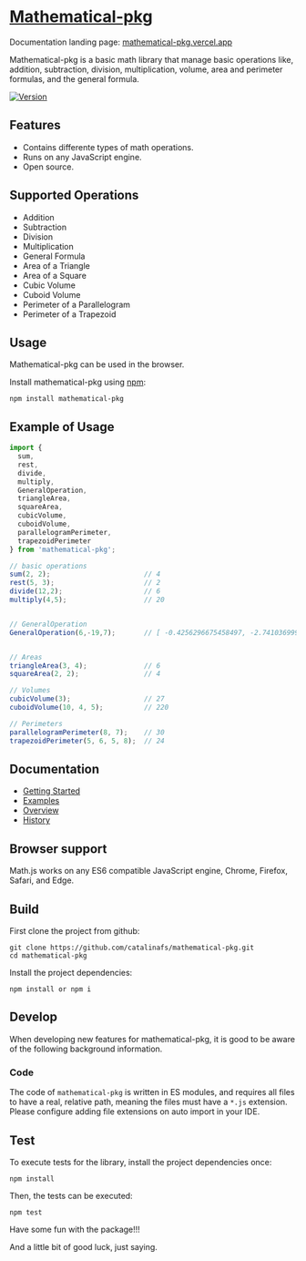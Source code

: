 # [Mathematical-pkg](https://www.npmjs.com/package/mathematical-pkg)

Documentation landing page: [mathematical-pkg.vercel.app](https://mathematical-pkg.org)

Mathematical-pkg is a basic math library that manage basic operations like, addition, subtraction, division, multiplication, volume, area and perimeter formulas, and the general formula.

[![Version](https://img.shields.io/npm/v/mathematical-pkg.svg)](https://www.npmjs.com/package/mathematical-pkg)

## Features

- Contains differente types of math operations.
- Runs on any JavaScript engine.
- Open source.

## Supported Operations

- Addition
- Subtraction
- Division
- Multiplication
- General Formula
- Area of a Triangle
- Area of a Square
- Cubic Volume
- Cuboid Volume
- Perimeter of a Parallelogram
- Perimeter of a Trapezoid

## Usage

Mathematical-pkg can be used in the browser.

Install mathematical-pkg using [npm](https://www.npmjs.com/package/mathematical-pkg):

    npm install mathematical-pkg

## Example of Usage

```js
import {
  sum, 
  rest, 
  divide, 
  multiply, 
  GeneralOperation, 
  triangleArea, 
  squareArea, 
  cubicVolume, 
  cuboidVolume, 
  parallelogramPerimeter, 
  trapezoidPerimeter
} from 'mathematical-pkg';

// basic operations
sum(2, 2);                       // 4
rest(5, 3);                      // 2
divide(12,2);                    // 6
multiply(4,5);                   // 20


// GeneralOperation
GeneralOperation(6,-19,7);       // [ -0.4256296675458497, -2.741036999120817 ]


// Areas
triangleArea(3, 4);              // 6
squareArea(2, 2);                // 4

// Volumes
cubicVolume(3);                  // 27
cuboidVolume(10, 4, 5);          // 220

// Perimeters 
parallelogramPerimeter(8, 7);    // 30
trapezoidPerimeter(5, 6, 5, 8);  // 24

```

## Documentation

- [Getting Started](https://mathematical-pkg.org/docs/getting_started.html)
- [Examples](https://mathematical-pkg.org/examples/index.html)
- [Overview](https://mathematical-pkg.org/docs/index.html)
- [History](https://mathematical-pkg.org/history.html)

## Browser support

Math.js works on any ES6 compatible JavaScript engine, Chrome, Firefox, Safari, and Edge.

## Build

First clone the project from github:

    git clone https://github.com/catalinafs/mathematical-pkg.git
    cd mathematical-pkg

Install the project dependencies:

    npm install or npm i

## Develop

When developing new features for mathematical-pkg, it is good to be aware of the following background information.

### Code

The code of `mathematical-pkg` is written in ES modules, and requires all files to have a real, relative path, meaning the files must have a `*.js` extension. Please configure adding file extensions on auto import in your IDE.

## Test

To execute tests for the library, install the project dependencies once:

    npm install

Then, the tests can be executed:

    npm test

Have some fun with the package!!!

And a little bit of good luck, just saying.